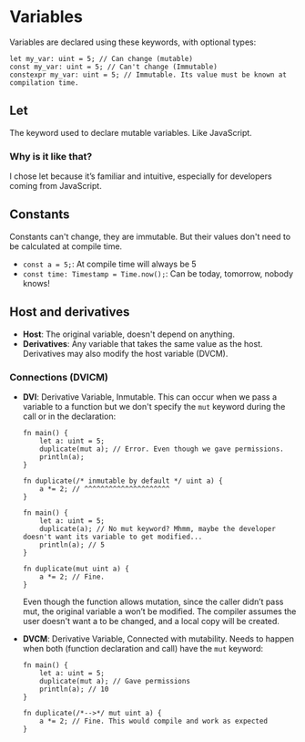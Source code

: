 # Variables
Variables are declared using these keywords, with optional types:
```
let my_var: uint = 5; // Can change (mutable)
const my_var: uint = 5; // Can't change (Immutable)
constexpr my_var: uint = 5; // Immutable. Its value must be known at compilation time.
```

## Let
The keyword used to declare mutable variables. Like JavaScript.

### Why is it like that?
I chose let because it’s familiar and intuitive, especially for developers coming from JavaScript.

## Constants
Constants can't change, they are immutable. But their values don't need to be calculated at compile time.

- `const a = 5;`: At compile time will always be 5
- `const time: Timestamp = Time.now();`: Can be today, tomorrow, nobody knows!

## Host and derivatives
- **Host**: The original variable, doesn't depend on anything.
- **Derivatives**: Any variable that takes the same value as the host. Derivatives may also modify the host variable (DVCM).

### Connections (DVICM)
- **DVI**: Derivative Variable, Inmutable. This can occur when we pass a variable to a function but we don't specify the `mut` keyword during the call or in the declaration:
    ```
    fn main() {
        let a: uint = 5;
        duplicate(mut a); // Error. Even though we gave permissions.
        println(a);
    }

    fn duplicate(/* inmutable by default */ uint a) {
        a *= 2; // ^^^^^^^^^^^^^^^^^^^^^
    }
    ```

    ```
    fn main() {
        let a: uint = 5;
        duplicate(a); // No mut keyword? Mhmm, maybe the developer doesn't want its variable to get modified...
        println(a); // 5
    }

    fn duplicate(mut uint a) {
        a *= 2; // Fine.
    }
    ```
    Even though the function allows mutation, since the caller didn’t pass mut, the original variable a won’t be modified. The compiler assumes the user doesn't want a to be changed, and a local copy will be created.

- **DVCM**: Derivative Variable, Connected with mutability. Needs to happen when both (function declaration and call) have the `mut` keyword:
    ```
    fn main() {
        let a: uint = 5;
        duplicate(mut a); // Gave permissions
        println(a); // 10
    }

    fn duplicate(/*-->*/ mut uint a) {
        a *= 2; // Fine. This would compile and work as expected
    }
    ```
